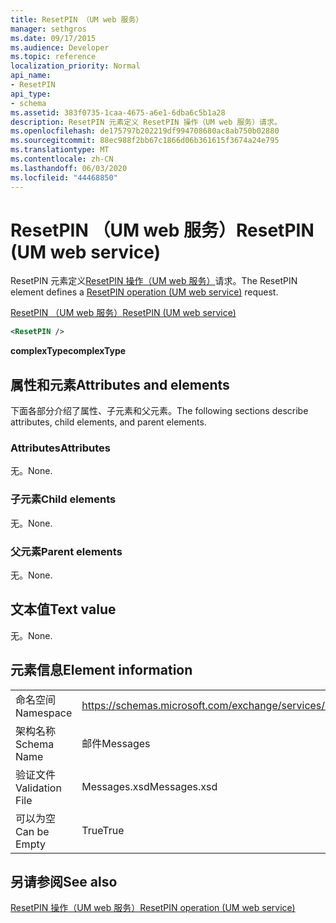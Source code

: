 ```yaml
---
title: ResetPIN （UM web 服务）
manager: sethgros
ms.date: 09/17/2015
ms.audience: Developer
ms.topic: reference
localization_priority: Normal
api_name:
- ResetPIN
api_type:
- schema
ms.assetid: 383f0735-1caa-4675-a6e1-6dba6c5b1a28
description: ResetPIN 元素定义 ResetPIN 操作（UM web 服务）请求。
ms.openlocfilehash: de175797b202219df994708680ac8ab750b02880
ms.sourcegitcommit: 88ec988f2bb67c1866d06b361615f3674a24e795
ms.translationtype: MT
ms.contentlocale: zh-CN
ms.lasthandoff: 06/03/2020
ms.locfileid: "44468850"
---
```

# <a name="resetpin-um-web-service"></a><span data-ttu-id="49e97-103">ResetPIN （UM web 服务）</span><span class="sxs-lookup"><span data-stu-id="49e97-103">ResetPIN (UM web service)</span></span>

<span data-ttu-id="49e97-104">ResetPIN 元素定义[ResetPIN 操作（UM web 服务）](resetpin-operation-um-web-service.md)请求。</span><span class="sxs-lookup"><span data-stu-id="49e97-104">The ResetPIN element defines a [ResetPIN operation (UM web service)](resetpin-operation-um-web-service.md) request.</span></span> 
  
[<span data-ttu-id="49e97-105">ResetPIN （UM web 服务）</span><span class="sxs-lookup"><span data-stu-id="49e97-105">ResetPIN (UM web service)</span></span>](resetpin-um-web-service.md)
  
```xml
<ResetPIN />
```

 <span data-ttu-id="49e97-106">**complexType**</span><span class="sxs-lookup"><span data-stu-id="49e97-106">**complexType**</span></span>
## <a name="attributes-and-elements"></a><span data-ttu-id="49e97-107">属性和元素</span><span class="sxs-lookup"><span data-stu-id="49e97-107">Attributes and elements</span></span>

<span data-ttu-id="49e97-108">下面各部分介绍了属性、子元素和父元素。</span><span class="sxs-lookup"><span data-stu-id="49e97-108">The following sections describe attributes, child elements, and parent elements.</span></span>
  
### <a name="attributes"></a><span data-ttu-id="49e97-109">Attributes</span><span class="sxs-lookup"><span data-stu-id="49e97-109">Attributes</span></span>

<span data-ttu-id="49e97-110">无。</span><span class="sxs-lookup"><span data-stu-id="49e97-110">None.</span></span>
  
### <a name="child-elements"></a><span data-ttu-id="49e97-111">子元素</span><span class="sxs-lookup"><span data-stu-id="49e97-111">Child elements</span></span>

<span data-ttu-id="49e97-112">无。</span><span class="sxs-lookup"><span data-stu-id="49e97-112">None.</span></span>
  
### <a name="parent-elements"></a><span data-ttu-id="49e97-113">父元素</span><span class="sxs-lookup"><span data-stu-id="49e97-113">Parent elements</span></span>

<span data-ttu-id="49e97-114">无。</span><span class="sxs-lookup"><span data-stu-id="49e97-114">None.</span></span>
  
## <a name="text-value"></a><span data-ttu-id="49e97-115">文本值</span><span class="sxs-lookup"><span data-stu-id="49e97-115">Text value</span></span>

<span data-ttu-id="49e97-116">无。</span><span class="sxs-lookup"><span data-stu-id="49e97-116">None.</span></span>
  
## <a name="element-information"></a><span data-ttu-id="49e97-117">元素信息</span><span class="sxs-lookup"><span data-stu-id="49e97-117">Element information</span></span>

|||
|:-----|:-----|
|<span data-ttu-id="49e97-118">命名空间</span><span class="sxs-lookup"><span data-stu-id="49e97-118">Namespace</span></span>  <br/> |https://schemas.microsoft.com/exchange/services/2006/messages  <br/> |
|<span data-ttu-id="49e97-119">架构名称</span><span class="sxs-lookup"><span data-stu-id="49e97-119">Schema Name</span></span>  <br/> |<span data-ttu-id="49e97-120">邮件</span><span class="sxs-lookup"><span data-stu-id="49e97-120">Messages</span></span>  <br/> |
|<span data-ttu-id="49e97-121">验证文件</span><span class="sxs-lookup"><span data-stu-id="49e97-121">Validation File</span></span>  <br/> |<span data-ttu-id="49e97-122">Messages.xsd</span><span class="sxs-lookup"><span data-stu-id="49e97-122">Messages.xsd</span></span>  <br/> |
|<span data-ttu-id="49e97-123">可以为空</span><span class="sxs-lookup"><span data-stu-id="49e97-123">Can be Empty</span></span>  <br/> |<span data-ttu-id="49e97-124">True</span><span class="sxs-lookup"><span data-stu-id="49e97-124">True</span></span>  <br/> |
   
## <a name="see-also"></a><span data-ttu-id="49e97-125">另请参阅</span><span class="sxs-lookup"><span data-stu-id="49e97-125">See also</span></span>



[<span data-ttu-id="49e97-126">ResetPIN 操作（UM web 服务）</span><span class="sxs-lookup"><span data-stu-id="49e97-126">ResetPIN operation (UM web service)</span></span>](resetpin-operation-um-web-service.md)

